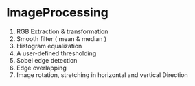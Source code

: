 # ImageProcessing

1.	RGB Extraction & transformation
2.	Smooth filter ( mean & median )
3.	Histogram equalization
4.	A user-defined thresholding
5.	Sobel edge detection
6.	Edge overlapping
7.	Image rotation, stretching in horizontal and vertical Direction
